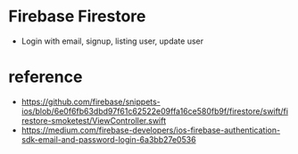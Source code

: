 # Firebase Firestore
- Login with email, signup, listing user, update user

# reference
- https://github.com/firebase/snippets-ios/blob/6e0f6fb63dbd97f61c62522e09ffa16ce580fb9f/firestore/swift/firestore-smoketest/ViewController.swift
- https://medium.com/firebase-developers/ios-firebase-authentication-sdk-email-and-password-login-6a3bb27e0536

